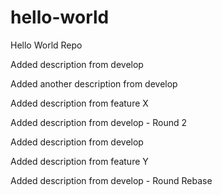 # hello-world
Hello World Repo

Added description from develop

Added another description from develop

Added description from feature X

Added description from develop - Round 2

Added description from develop

Added description from feature Y

Added description from develop - Round Rebase
